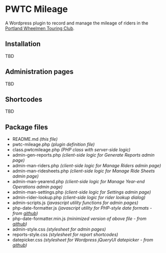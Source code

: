 # PWTC Mileage 
A Wordpress plugin to record and manage the mileage of riders in the [Portland Wheelmen Touring Club](http://pwtc.com).

## Installation
TBD

## Administration pages
TBD

## Shortcodes
TBD

## Package files
- README.md *(this file)*
- pwtc-mileage.php *(plugin definition file)*
- class.pwtcmileage.php *(PHP class with server-side logic)*
- admin-gen-reports.php *(client-side logic for Generate Reports admin page)*
- admin-man-riders.php *(client-side logic for Manage Riders admin page)*
- admin-man-ridesheets.php *(client-side logic for Manage Ride Sheets admin page)*
- admin-man-yearend.php *(client-side logic for Manage Year-end Operations admin page)*
- admin-man-settings.php *(client-side logic for Settings admin page)*
- admin-rider-lookup.php *(client-side logic for rider lookup dialog)*
- admin-scripts.js *(javascript utility functions for admin pages)*
- php-date-formatter.js *(javascript utility for PHP-style date formats - from [github](https://github.com/kartik-v/php-date-formatter))*
- php-date-formatter.min.js *(minimized version of above file - from [github](https://github.com/kartik-v/php-date-formatter))*
- admin-style.css *(stylesheet for admin pages)*
- reports-style.css *(stylesheet for report shortcodes)*
- datepicker.css *(stylesheet for Wordpress jQueryUI datepicker - from [github](https://github.com/stuttter/wp-datepicker-styling))*
